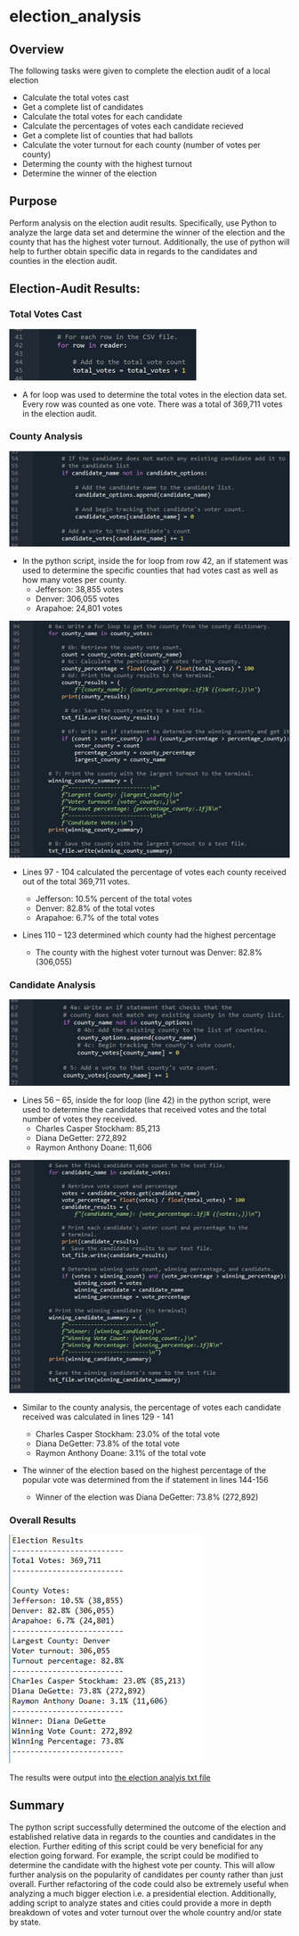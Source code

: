 # election_analysis

## Overview 
The following tasks were given to complete the election audit of a local election
- Calculate the total votes cast
- Get a complete list of candidates
- Calculate the total votes for each candidate
- Calculate the percentages of votes each candidate recieved
- Get a complete list of counties that had ballots
- Calculate the voter turnout for each county (number of votes per county)
- Determing the county with the highest turnout
- Determine the winner of the election

## Purpose

Perform analysis on the election audit results. Specifically, use Python to analyze the large data set and determine the winner of the election and the county that has the highest voter turnout. Additionally, the use of python will help to further obtain specific data in regards to the candidates and counties in the election audit.

## Election-Audit Results:

### Total Votes Cast

![resources/total_votes](resources/total_votes.jpg)

- A for loop was used to determine the total votes in the election data set. Every row was counted as one vote. There was a total of 369,711 votes in the election audit.

### County Analysis

![resources/candidate_votes](resources/candidate_votes.jpg)

- In the python script, inside the for loop from row 42, an if statement was used to determine the specific counties that had votes cast as well as how many votes per county. 
  - Jefferson: 38,855 votes
  - Denver: 306,055 votes
  - Arapahoe: 24,801 votes

![resources/county_results](resources/county_results.jpg)

- Lines 97 - 104 calculated the percentage of votes each county received out of the total 369,711 votes.
  - Jefferson: 10.5% percent of the total votes
  - Denver: 82.8% of the total votes
  - Arapahoe: 6.7% of the total votes

- Lines 110 – 123 determined which county had the highest percentage  
  - The county with the highest voter turnout was Denver: 82.8% (306,055)

### Candidate Analysis

![resources/county_votes](resources/county_votes.jpg)

- Lines 56 – 65, inside the for loop (line 42) in the python script, were used to determine the candidates that received votes and the total number of votes they received. 
  - Charles Casper Stockham: 85,213 
  - Diana DeGetter: 272,892
  - Raymon Anthony Doane: 11,606

![resources/candidate_results](resources/candidate_results.jpg)

- Similar to the county analysis, the percentage of votes each candidate received was calculated in lines 129 - 141
  - Charles Casper Stockham: 23.0% of the total vote
  - Diana DeGetter: 73.8% of the total vote
  - Raymon Anthony Doane: 3.1% of the total vote

- The winner of the election based on the highest percentage of the popular vote was determined from the if statement in lines 144-156
  - Winner of the election was Diana DeGetter: 73.8% (272,892)

### Overall Results

![resources/election_analysis](resources/election_analysis.PNG)

The results were output into 
[the election analyis txt file](electionresults.txt)

## Summary

The python script successfully determined the outcome of the election and established relative data in regards to the counties and candidates in the election. Further editing of this script could be very beneficial for any election going forward. For example, the script could be modified to determine the candidate with the highest vote per county. This will allow further analysis on the popularity of candidates per county rather than just overall. Further refactoring of the code could also be extremely useful when analyzing a much bigger election i.e. a presidential election. Additionally, adding script to analyze states and cities could provide a more in depth breakdown of votes and voter turnout over the whole country and/or state by state. 
